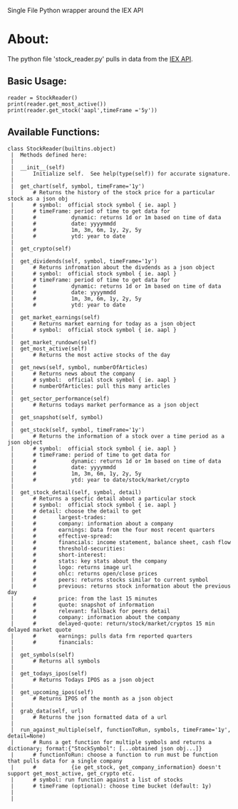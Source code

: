 Single File Python wrapper around the IEX API


# About:

The python file 'stock_reader.py' pulls in data from the [IEX 
API](https://iextrading.com/developer/docs/#getting-started).

## Basic Usage:
	
	reader = StockReader()
	print(reader.get_most_active())
	print(reader.get_stock('aapl',timeFrame ='5y'))

## Available Functions:

    
    class StockReader(builtins.object)
     |  Methods defined here:
     |  
     |  __init__(self)
     |      Initialize self.  See help(type(self)) for accurate signature.
     |  
     |  get_chart(self, symbol, timeFrame='1y')
     |      # Returns the history of the stock price for a particular stock as a json obj
     |      # symbol:  official stock symbol { ie. aapl }
     |      # timeFrame: period of time to get data for 
     |      #           dynamic: returns 1d or 1m based on time of data
     |      #           date: yyyymmdd
     |      #           1m, 3m, 6m, 1y, 2y, 5y
     |      #           ytd: year to date
     |  
     |  get_crypto(self)
     |  
     |  get_dividends(self, symbol, timeFrame='1y')
     |      # Returns infromation about the divdends as a json object
     |      # symbol:  official stock symbol { ie. aapl }
     |      # timeFrame: period of time to get data for 
     |      #           dynamic: returns 1d or 1m based on time of data
     |      #           date: yyyymmdd
     |      #           1m, 3m, 6m, 1y, 2y, 5y
     |      #           ytd: year to date
     |  
     |  get_market_earnings(self)
     |      # Returns market earning for today as a json object
     |      # symbol:  official stock symbol { ie. aapl }
     |  
     |  get_market_rundown(self)
     |  get_most_active(self)
     |      # Returns the most active stocks of the day
     |  
     |  get_news(self, symbol, numberOfArticles)
     |      # Returns news about the company
     |      # symbol:  official stock symbol { ie. aapl }
     |      # numberOfArticles: pull this many articles
     |  
     |  get_sector_performance(self)
     |      # Returns todays market performance as a json object
     |  
     |  get_snapshot(self, symbol)
     |  
     |  get_stock(self, symbol, timeFrame='1y')
     |      # Returns the information of a stock over a time period as a json object
     |      # symbol:  official stock symbol { ie. aapl }
     |      # timeFrame: period of time to get data for 
     |      #           dynamic: returns 1d or 1m based on time of data
     |      #           date: yyyymmdd
     |      #           1m, 3m, 6m, 1y, 2y, 5y
     |      #           ytd: year to date/stock/market/crypto
     |  
     |  get_stock_detail(self, symbol, detail)
     |      # Returns a specfic detail about a particular stock
     |      # symbol:  official stock symbol { ie. aapl }
     |      # detail: choose the detail to get
     |      #       largest-trades: 
     |      #       company: information about a company
     |      #       earnings: Data from the four most recent quarters
     |      #       effective-spread: 
     |      #       financials: income statement, balance sheet, cash flow
     |      #       threshold-securities:
     |      #       short-interest: 
     |      #       stats: key stats about the company
     |      #       logo: returns image url
     |      #       ohlc: returns open/close prices
     |      #       peers: returns stocks similar to current symbol
     |      #       previous: returns stock information about the previous day
     |      #       price: from the last 15 minutes
     |      #       quote: snapshot of information
     |      #       relevant: fallback for peers detail
     |      #       company: information about the company
     |      #       delayed-quote: return/stock/market/cryptos 15 min delayed market quote
     |      #       earnings: pulls data frm reported quarters 
     |      #       financials:
     |  
     |  get_symbols(self)
     |      # Returns all symbols
     |  
     |  get_todays_ipos(self)
     |      # Returns Todays IPOS as a json object
     |  
     |  get_upcoming_ipos(self)
     |      # Returns IPOS of the month as a json object
     |  
     |  grab_data(self, url)
     |      # Returns the json formatted data of a url
     |  
     |  run_against_multiple(self, functionToRun, symbols, timeFrame='1y', detail=None)
     |      # Runs a get function for multiple symbols and returns a dictionary; format:{"StockSymbol": [...obtained json obj...]}
     |      # functionToRun: choose a function to run must be function that pulls data for a single company
     |      #           {ie get_stock, get_company_information} doesn't support get_most_active, get_crypto etc.
     |      # symbol: run function against a list of stocks
     |      # timeFrame (optional): choose time bucket (default: 1y)
     |  
     |  
